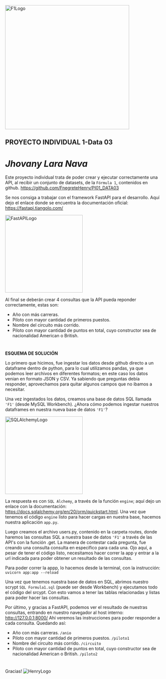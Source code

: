 <img src="https://1000marcas.net/wp-content/uploads/2020/01/logo-F1-500x281.png" width="400" title="F1Logo">

## **PROYECTO INDIVIDUAL 1-Data 03**
# *Jhovany Lara Nava* 

Este proyecto individual trata de poder crear y ejecutar correctamente una API, al recibir un conjunto de datasets, de la `Fórmula 1`, contenidos en github. https://github.com/FnegreteHenry/PI01_DATA03

Se nos consiga a trabajar con el framework FastAPI para el desarrollo. Aquí dejo el enlace donde se encuentra la documentación oficial: https://fastapi.tiangolo.com/

<img src="https://fastapi.tiangolo.com/img/logo-margin/logo-teal.png" width="250" title="FastAPILogo">

Al final se deberán crear 4 consultas que la API pueda reponder correctamente, estas son:

- Año con más carreras.
- Piloto con mayor cantidad de primeros puestos.
- Nombre del circuito más corrido.
- Piloto con mayor cantidad de puntos en total, cuyo constructor sea de nacionalidad American o British.

#
**ESQUEMA DE SOLUCIÓN**

Lo primero que hicimos, fue ingestar los datos desde github directo a un dataframe dentro de python, para lo cual utilizamos pandas, ya que podemos leer archivos en diferentes formatos; en este caso los datos venian en formato JSON y CSV. Ya sabiendo que preguntas debía responder, aprovechamos para quitar algunos campos que no ibamos a necesitar.

Una vez ingestados los datos, creamos una base de datos SQL llamada `'F1'` (desde MySQL Workbench). ¿Ahora cómo podemos ingestar nuestros dataframes en nuestra nueva base de datos `'F1'`? 

<img src="https://www.sqlalchemy.org/img/sqla_logo.png" width="250" title="SQLAlchemyLogo">

La respuesta es con `SQL Alchemy`, a través de la función `engine`; aquí dejo un enlace con la documentación: https://docs.sqlalchemy.org/en/20/orm/quickstart.html. Una vez que tenemos el código `engine` listo para hacer cargas en nuestra base, hacemos nuestra aplicación `app.py`. 

Luego creamos el archivo users.py, contenido en la carpeta routes, donde haremos las consultas SQL a nuestra base de datos `'F1'` a través de las API's con la función .get. La manera de contestar cada pregunta, fue creando una consulta consulta en específico para cada una. Ojo aquí, a pesar de tener el código listo, necesitamos hacer correr la app y entrar a la url indicada para poder obtener un resultado de las consultas.

Para poder correr la appp, lo hacemos desde la terminal, con la instrucción: `uvicorn app:app --reload`

Una vez que tenemos nuestra base de datos en SQL, abrimos nuestro scrypt `SQL Formula1.sql` (puede ser desde Workbench) y ejecutamos todo el código del srcypt. Con esto vamos a tener las tablas relacionadas y listas para poder hacer las consultas.

Por último, y gracias a FastAPI, podemos ver el resultado de nuestras consultas, entrando en nuestro navegador al host interno: http://127.0.0.1:8000/  Ahí veremos las instrucciones para poder responder a cada consulta. Quedando así:

- Año con más carreras. `/anio`
- Piloto con mayor cantidad de primeros puestos. `/piloto1`
- Nombre del circuito más corrido. `/circuito`
- Piloto con mayor cantidad de puntos en total, cuyo constructor sea de nacionalidad American o British. `/piloto2`

#
Gracias!
![HenryLogo](https://d31uz8lwfmyn8g.cloudfront.net/Assets/logo-henry-white-lg.png)